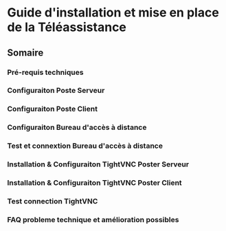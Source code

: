 # Guide d'installation et mise en place de la Téléassistance
## Somaire

### Pré-requis techniques

### Configuraiton Poste Serveur

### Configuraiton Poste Client

### Configuraiton Bureau d'accès à distance

### Test et connextion Bureau d'accès à distance

### Installation & Configuraiton TightVNC Poster Serveur

### Installation & Configuraiton TightVNC Poster Client

### Test connection TightVNC

### FAQ probleme technique et amélioration possibles
